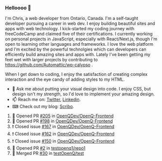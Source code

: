 ### Helloooo 👋

I'm Chris, a web developer from Ontario, Canada. I'm a self-taught developer pursuing a career in web dev. I enjoy building beautiful sites and apps with web technology.
I kick-started my coding journey with freeCodeCamp and claimed five of their certifications.  I currently working on personal projects in JavaScript, especially with React/Next.js, though I'm open to learning other languages and frameworks. I love the web platform and I'm excited by the powerful technolgies which can developers can efficiently build amazing sites and apps with. Lately I've been getting my feet wet with larger projects by contributing to https://github.com/Automattic/wp-calypso .

When I get down to coding, I enjoy the satisfaction of creating complex interaction and the eye candy of adding styles to my HTML. 

- 💬 Ask me about putting your visual design into code. I enjoy CSS, but design isn't my strength, so I'd love to implement your amazing design.
- 📫 Reach me on: [Twitter](https://twitter.com/Christo28120856), [Linkedin](https://www.linkedin.com/in/christopher-stevers-07b9a5204/).
- ⌨ Check out my blog: [Scribo](https://christopherstevers.cf).
<!--
**Christopher-Stevers/Christopher-Stevers** is a ✨ _special_ ✨ repository because its `README.md` (this file) appears on your GitHub profile.

Here are some ideas to get you started:

- 🔭 I’m currently working on ...
- 🌱 I’m currently learning ...
- 👯 I’m looking to collaborate on ...
- 🤔 I’m looking for help with ...
- 😄 Pronouns: ...
- ⚡ Fun fact: ...
-->

<!--START_SECTION:activity-->
1. 💪 Opened PR [#205](https://github.com/OpenQDev/OpenQ-Frontend/pull/205) in [OpenQDev/OpenQ-Frontend](https://github.com/OpenQDev/OpenQ-Frontend)
2. 💪 Opened PR [#198](https://github.com/OpenQDev/OpenQ-Frontend/pull/198) in [OpenQDev/OpenQ-Frontend](https://github.com/OpenQDev/OpenQ-Frontend)
3. ❗️ Closed issue [#167](https://github.com/OpenQDev/OpenQ-Frontend/issues/167) in [OpenQDev/OpenQ-Frontend](https://github.com/OpenQDev/OpenQ-Frontend)
4. ❗️ Closed issue [#162](https://github.com/OpenQDev/OpenQ-Frontend/issues/162) in [OpenQDev/OpenQ-Frontend](https://github.com/OpenQDev/OpenQ-Frontend)
5. ❗️ Closed issue [#150](https://github.com/OpenQDev/OpenQ-Frontend/issues/150) in [OpenQDev/OpenQ-Frontend](https://github.com/OpenQDev/OpenQ-Frontend)
6. 💪 Opened PR [#2](https://github.com/testopenq1/repo1/pull/2) in [testopenq1/repo1](https://github.com/testopenq1/repo1)
7. 🎉 Merged PR [#30](https://github.com/testOpenQ/test/pull/30) in [testOpenQ/test](https://github.com/testOpenQ/test)
<!--END_SECTION:activity-->
